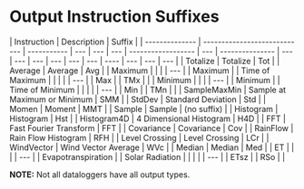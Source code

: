 # Output Instruction Suffixes

| Instruction    | Description                  | Suffix      |
| -------------- | ---------------------------- | ----------- | --- | --- | --- | ------------------ | --- | --------------- | --- | --- | --- | --- | --- | --- | ---- | --- | --- | --- |
| Totalize       | Totalize                     | Tot         |
| Average        | Average                      | Avg         |
| Maximum        |                              |             |     | --- |     | Maximum            |     | Time of Maximum |     |     |     |     | --- |     | Max  |     | TMx |     |
| Minimum        |                              |             |     | --- |     | Minimum            |     | Time of Minimum |     |     |     |     | --- |     | Min  |     | TMn |     |
| SampleMaxMin   | Sample at Maximum or Minimum | SMM         |
| StdDev         | Standard Deviation           | Std         |
| Momen          | Moment                       | MMT         |
| Sample         | Sample                       | (no suffix) |
| Histogram      | Histogram                    | Hst         |
| Histogram4D    | 4 Dimensional Histogram      | H4D         |
| FFT            | Fast Fourier Transform       | FFT         |
| Covariance     | Covariance                   | Cov         |
| RainFlow       | Rain Flow Histogram          | RFH         |
| Level Crossing | Level Crossing               | LCr         |
| WindVector     | Wind Vector Average          | WVc         |
| Median         | Median                       | Med         |
| ET             |                              |             |     | --- |     | Evapotranspiration |     | Solar Radiation |     |     |     |     | --- |     | ETsz |     | RSo |     |

**NOTE:** Not all dataloggers have all output types.
